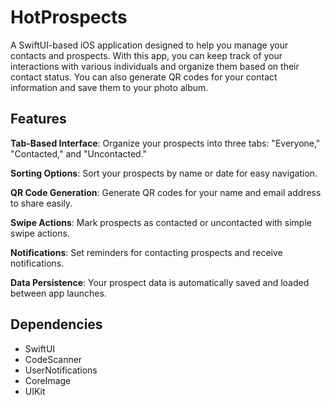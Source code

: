 # HotProspects

A SwiftUI-based iOS application designed to help you manage your contacts and prospects. With this app, you can keep track of your interactions with various individuals and organize them based on their contact status. You can also generate QR codes for your contact information and save them to your photo album.

## Features

**Tab-Based Interface**: Organize your prospects into three tabs: "Everyone," "Contacted," and "Uncontacted."

**Sorting Options**: Sort your prospects by name or date for easy navigation.

**QR Code Generation**: Generate QR codes for your name and email address to share easily.

**Swipe Actions**: Mark prospects as contacted or uncontacted with simple swipe actions.

**Notifications**: Set reminders for contacting prospects and receive notifications.

**Data Persistence**: Your prospect data is automatically saved and loaded between app launches.

## Dependencies

- SwiftUI
- CodeScanner
- UserNotifications
- CoreImage
- UIKit

